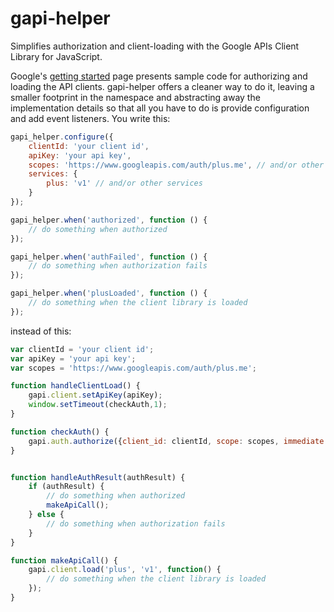 gapi-helper
===========

Simplifies authorization and client-loading with the Google APIs Client Library for JavaScript.

Google's [getting started](https://developers.google.com/api-client-library/javascript/start/start-js) page presents sample code for authorizing and loading the API clients. gapi-helper offers a cleaner way to do it, leaving a smaller footprint in the namespace and abstracting away the implementation details so that all you have to do is provide configuration and add event listeners. You write this:

```javascript
gapi_helper.configure({
	clientId: 'your client id',
	apiKey: 'your api key',
	scopes: 'https://www.googleapis.com/auth/plus.me', // and/or other services
	services: {
	    plus: 'v1' // and/or other services
	}
});

gapi_helper.when('authorized', function () {
    // do something when authorized
});

gapi_helper.when('authFailed', function () {
    // do something when authorization fails
});

gapi_helper.when('plusLoaded', function () {
    // do something when the client library is loaded
});
```

instead of this:

```javascript
var clientId = 'your client id';
var apiKey = 'your api key';
var scopes = 'https://www.googleapis.com/auth/plus.me';

function handleClientLoad() {
    gapi.client.setApiKey(apiKey);
    window.setTimeout(checkAuth,1);
}

function checkAuth() {
    gapi.auth.authorize({client_id: clientId, scope: scopes, immediate: true}, handleAuthResult);
}


function handleAuthResult(authResult) {
    if (authResult) {
        // do something when authorized
        makeApiCall();
    } else {
        // do something when authorization fails
    }
}

function makeApiCall() {
    gapi.client.load('plus', 'v1', function() {
        // do something when the client library is loaded
    });
}
```